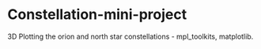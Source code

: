 # Constellation-mini-project

3D Plotting the orion and north star constellations - mpl_toolkits, matplotlib.
